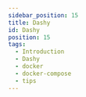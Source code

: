 ```yaml
---
sidebar_position: 15
title: Dashy
id: Dashy
position: 15
tags:
  - Introduction
  - Dashy
  - docker
  - docker-compose
  - tips
---
```

